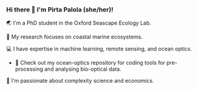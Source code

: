 ### Hi there 👋 I'm Pirta Palola (she/her)!

🌏 I'm a PhD student in the Oxford Seascape Ecology Lab.

🌊 My research focuses on coastal marine ecosystems.

💻 I have expertise in machine learning, remote sensing, and ocean optics.

- 🔬 Check out my ocean-optics repository for coding tools for pre-processing and analysing bio-optical data.

🌟 I'm passionate about complexity science and economics.
